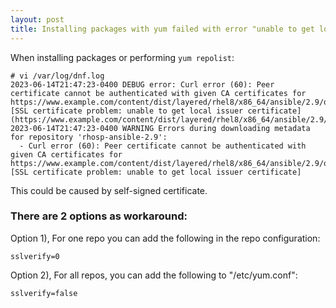 ```yaml
---
layout: post
title: Installing packages with yum failed with error "unable to get local issuer certificate"
---
```


When installing packages or performing `yum repolist`:
```
# vi /var/log/dnf.log
2023-06-14T21:47:23-0400 DEBUG error: Curl error (60): Peer certificate cannot be authenticated with given CA certificates for https://www.example.com/content/dist/layered/rhel8/x86_64/ansible/2.9/os/repodata/repomd.xml [SSL certificate problem: unable to get local issuer certificate] (https://www.example.com/content/dist/layered/rhel8/x86_64/ansible/2.9/os/repodata/repomd.xml).
2023-06-14T21:47:23-0400 WARNING Errors during downloading metadata for repository 'rhosp-ansible-2.9':
  - Curl error (60): Peer certificate cannot be authenticated with given CA certificates for https://www.example.com/content/dist/layered/rhel8/x86_64/ansible/2.9/os/repodata/repomd.xml [SSL certificate problem: unable to get local issuer certificate]
```

This could be caused by self-signed certificate. 

### There are 2 options as workaround:
Option 1), For one repo you can add the following in the repo configuration:
```
sslverify=0
```

Option 2), For all repos, you can add the following to "/etc/yum.conf":
```
sslverify=false
```
